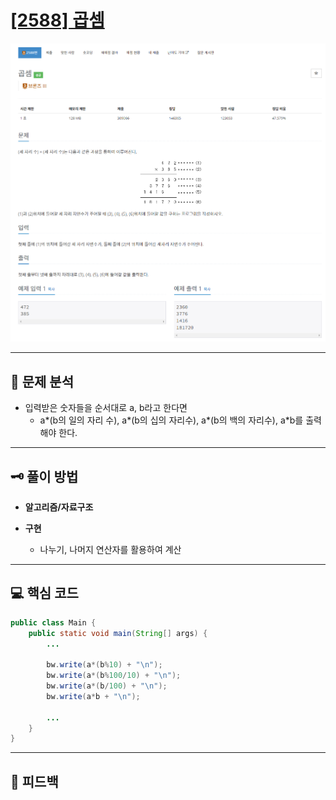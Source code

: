 # [[2588] 곱셈](https://www.acmicpc.net/problem/2588)

![2588.png](img%2F2588.png)

***

## 📃 문제 분석

- 입력받은 숫자들을 순서대로 a, b라고 한다면
  - a*(b의 일의 자리 수), a*(b의 십의 자리수), a*(b의 백의 자리수), a*b를 출력해야 한다.

***

## 🗝️ 풀이 방법

- **알고리즘/자료구조**

- **구현**
  - 나누기, 나머지 연산자를 활용하여 계산

***

## 💻 핵심 코드

```java
public class Main {
    public static void main(String[] args) {
        ...
        
        bw.write(a*(b%10) + "\n");
        bw.write(a*(b%100/10) + "\n");
        bw.write(a*(b/100) + "\n");
        bw.write(a*b + "\n");
        
        ...
    }
}
```

***

## 📌 피드백

